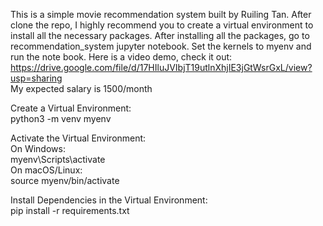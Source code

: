 This is a simple movie recommendation system built by Ruiling Tan. After clone the repo, I highly recommend you to create a virtual environment to install all the necessary packages. After installing all the packages, go to recommendation_system jupyter notebook. Set the kernels to myenv and run the note book.
Here is a video demo, check it out:
https://drive.google.com/file/d/17HIluJVIbjT19utlnXhjIE3jGtWsrGxL/view?usp=sharing  
My expected salary is 1500/month  



Create a Virtual Environment:  
   python3 -m venv myenv  

Activate the Virtual Environment:  
   On Windows:  
   myenv\Scripts\activate  
   On macOS/Linux:  
   source myenv/bin/activate  

Install Dependencies in the Virtual Environment:  
   pip install -r requirements.txt  
